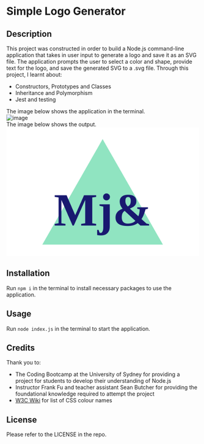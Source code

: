# Simple Logo Generator

## Description

This project was constructed in order to build a Node.js command-line application that takes in user input to generate a logo and save it as an SVG file. The application prompts the user to select a color and shape, provide text for the logo, and save the generated SVG to a .svg file. Through this project, I learnt about:

- Constructors, Prototypes and Classes
- Inheritance and Polymorphism
- Jest and testing

The image below shows the application in the terminal.  
![image](https://github.com/illakaya/simple-logo-generator/assets/161125561/7540706b-f118-41f3-a7ea-a9ab4766b3f5)  
The image below shows the output.  
![image](./output/logo.svg)


## Installation

Run `npm i` in the terminal to install necessary packages to use the application.

## Usage

Run `node index.js` in the terminal to start the application.

## Credits

Thank you to:

- The Coding Bootcamp at the University of Sydney for providing a project for students to develop their understanding of Node.js
- Instructor Frank Fu and teacher assistant Sean Butcher for providing the foundational knowledge required to attempt the project
- [W3C Wiki](https://www.w3.org/wiki/CSS/Properties/color/keywords) for list of CSS colour names

## License

Please refer to the LICENSE in the repo.
